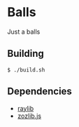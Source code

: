 # Balls

Just a balls

## Building

```console
$ ./build.sh
```

## Dependencies
* [raylib](https://www.raylib.com/)
* [zozlib.js](https://github.com/tsoding/zozlib.js/tree/main)
